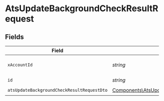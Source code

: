 # AtsUpdateBackgroundCheckResultRequest


## Fields

| Field                                                                                                                      | Type                                                                                                                       | Required                                                                                                                   | Description                                                                                                                |
| -------------------------------------------------------------------------------------------------------------------------- | -------------------------------------------------------------------------------------------------------------------------- | -------------------------------------------------------------------------------------------------------------------------- | -------------------------------------------------------------------------------------------------------------------------- |
| `xAccountId`                                                                                                               | *string*                                                                                                                   | :heavy_check_mark:                                                                                                         | The account identifier                                                                                                     |
| `id`                                                                                                                       | *string*                                                                                                                   | :heavy_check_mark:                                                                                                         | N/A                                                                                                                        |
| `atsUpdateBackgroundCheckResultRequestDto`                                                                                 | [Components\AtsUpdateBackgroundCheckResultRequestDto](../../Models/Components/AtsUpdateBackgroundCheckResultRequestDto.md) | :heavy_check_mark:                                                                                                         | N/A                                                                                                                        |